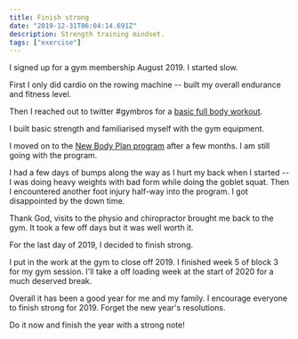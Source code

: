 ```yaml
---
title: Finish strong
date: "2019-12-31T06:04:14.691Z"
description: Strength training mindset.
tags: ["exercise"]
---
```


I signed up for a gym membership August 2019. I started slow.

First I only did cardio on the rowing machine -- built my overall endurance and fitness level.

Then I reached out to twitter #gymbros for a [basic full body workout](https://fodra.github.io/beginner-workout/).

I built basic strength and familiarised myself with the gym equipment.

I moved on to the [New Body Plan program](https://fodra.github.io/new-body-plan/) after a few months. I am still going with the program.

I had a few days of bumps along the way as I hurt my back when I started -- I was doing heavy weights with bad form while doing the goblet squat. Then I encountered another foot injury half-way into the program. I got disappointed by the down time.

Thank God, visits to the physio and chiropractor brought me back to the gym. It took a few off days but it was well worth it.

For the last day of 2019, I decided to finish strong.

I put in the work at the gym to close off 2019. I finished week 5 of block 3 for my gym session. I'll take a off loading week at the start of 2020 for a much deserved break.

Overall it has been a good year for me and my family. I encourage everyone to finish strong for 2019. Forget the new year's resolutions.

Do it now and finish the year with a strong note!
